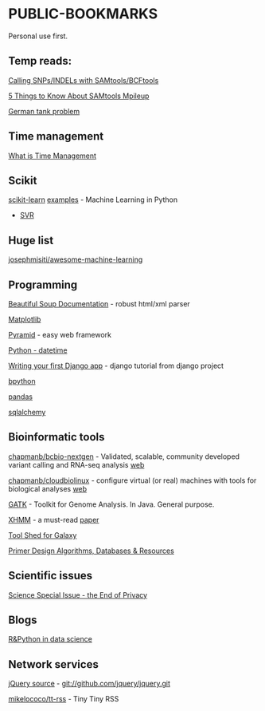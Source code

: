 PUBLIC-BOOKMARKS
================
Personal use first.


## Temp reads:
[Calling SNPs/INDELs with SAMtools/BCFtools](http://samtools.sourceforge.net/mpileup.shtml)

[5 Things to Know About SAMtools Mpileup](http://massgenomics.org/2012/03/5-things-to-know-about-samtools-mpileup.html)

[German tank problem](http://en.wikipedia.org/wiki/German_tank_problem)


## Time management

[What is Time Management](http://wiki.mbalib.com/wiki/%E6%97%B6%E9%97%B4%E7%AE%A1%E7%90%86) 


## Scikit

[scikit-learn](http://scikit-learn.org/dev/user_guide.html) [examples](http://scikit-learn.org/dev/auto_examples/index.html) - Machine Learning in Python

- [SVR](http://scikit-learn.org/dev/modules/svm.html#regression)


## Huge list

[josephmisiti/awesome-machine-learning](https://github.com/josephmisiti/awesome-machine-learning)


## Programming

[Beautiful Soup Documentation](http://www.crummy.com/software/BeautifulSoup/bs4/doc/) - robust html/xml parser

[Matplotlib](http://matplotlib.org/users/pyplot_tutorial.html)

[Pyramid](http://www.pylonsproject.org/projects/pyramid) - easy web framework

[Python - datetime](https://docs.python.org/2/library/datetime.html)

[Writing your first Django app](https://docs.djangoproject.com/en/1.7/intro/tutorial01/) - django tutorial from django project

[bpython](http://docs.bpython-interpreter.org/)

[pandas](http://pandas.pydata.org/pandas-docs/dev/indexing.html)

[sqlalchemy](http://docs.sqlalchemy.org/en/rel_0_9/core/tutorial.html)

## Bioinformatic tools

[chapmanb/bcbio-nextgen](https://github.com/chapmanb/bcbio-nextgen) - 
Validated, scalable, community developed variant calling and RNA-seq analysis 
[web](https://bcbio-nextgen.readthedocs.org)


[chapmanb/cloudbiolinux](https://github.com/chapmanb/cloudbiolinux) -
configure virtual (or real) machines with tools for biological analyses [web](http://cloudbiolinux.org)

[GATK](https://www.broadinstitute.org/gatk/download/) - Toolkit for Genome Analysis. In Java. General purpose.

[XHMM](http://atgu.mgh.harvard.edu/xhmm/tutorial.shtml) - a must-read
   [paper](http://www.sciencedirect.com/science/article/pii/S000292971200417X)


[Tool Shed for Galaxy](https://wiki.galaxyproject.org/ToolShed/Repository)

[Primer Design Algorithms, Databases & Resources](http://primers.gene-quantification.info/)


## Scientific issues

[Science Special Issue - the End of Privacy](http://www.sciencemag.org/content/347/6221.toc)


## Blogs

[R&Python in data science](http://xccds1977.blogspot.com/)


## Network services

[jQuery source](http://jquery.com/download/) - <git://github.com/jquery/jquery.git>

[mikelococo/tt-rss](https://github.com/mikelococo/tt-rss) - Tiny Tiny RSS


